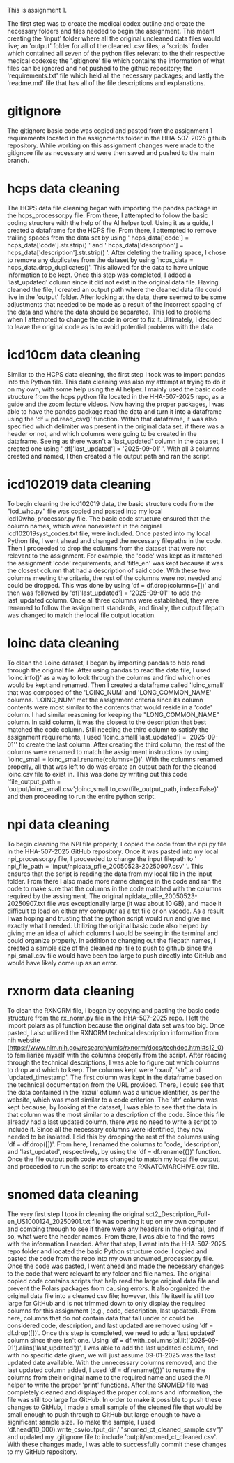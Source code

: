 This is assignment 1. 

The first step was to create the medical codex outline and create the necessary folders and files needed to begin the assignment. This meant creating the 'input' folder where all the original uncleaned data files would live; an 'output' folder for all of the cleaned .csv files; a 'scripts' folder which contained all seven of the python files relevant to the their respective medical codexes; the '.gitignore' file which contains the information of what files can be ignored and not pushed to the github repository; the 'requirements.txt' file which held all the necessary packages; and lastly the 'readme.md' file that has all of the file descriptions and explanations. 

# gitignore
The gitignore basic code was copied and pasted from the assignment 1 requirements located in the assignments folder in the HHA-507-2025 github repository. While working on this assignment changes were made to the gitignore file as necessary and were then saved and pushed to the main branch. 

# hcps data cleaning 
The HCPS data file cleaning began with importing the pandas package in the hcps_processor.py file. From there, I attempted to follow the basic coding structure with the help of the AI helper tool. Using it as a guide, I created a dataframe for the HCPS file. From there, I attempted to remove trailing spaces from the data set by using ' hcps_data['code'] = hcps_data['code'].str.strip() ' and ' hcps_data['description'] = hcps_data['description'].str.strip() '. After deleting the trailing space, I chose to remove any duplicates from the dataset by using 'hcps_data = hcps_data.drop_duplicates()'. This allowed for the data to have unique information to be kept. Once this step was completed, I added a 'last_updated' column since it did not exist in the original data file. Having cleaned the file, I created an output path where the cleaned data file could live in the 'output' folder. After looking at the data, there seemed to be some adjustments that needed to be made as a result of the incorrect spacing of the data and where the data should be separated. This led to problems when I attempted to change the code in order to fix it. Ultimately, I decided to leave the original code as is to avoid potential problems with the data.


# icd10cm data cleaning 
Similar to the HCPS data cleaning, the first step I took was to import pandas into the Python file. This data cleaning was also my attempt at trying to do it on my own, with some help using the AI helper. I mainly used the basic code structure from the hcps python file located in the HHA-507-2025 repo, as a guide and the zoom lecture videos. Now having the proper packages, I was able to have the pandas package read the data and turn it into a dataframe using the 'df = pd.read_csv()' function. Within that dataframe, it was also specified which delimiter was present in the original data set, if there was a header or not, and which columns were going to be created in the dataframe. Seeing as there wasn't a 'last_updated' column in the data set, I created one using ' df['last_updated'] = '2025-09-01' '. With all 3 columns created and named, I then created a file output path and ran the script.


# icd102019 data cleaning 
To begin cleaning the icd102019 data, the basic structure code from the "icd_who.py" file was copied and pasted into my local icd10who_processor.py file. The basic code structure ensured that the column names, which were nonexistent in the original icd102019syst_codes.txt file, were included. Once pasted into my local Python file, I went ahead and changed the necessary filepaths in the code. Then I proceeded to drop the columns from the dataset that were not relevant to the assignment. For example, the 'code' was kept as it matched the assignment 'code' requirements, and 'title_en' was kept because it was the closest column that had a description of said code. With these two columns meeting the criteria, the rest of the columns were not needed and could be dropped. This was done by using 'df = df.drop(columns=[])' and then was followed by 'df['last_updated'] = '2025-09-01'' to add the last_updated column. Once all three columns were established, they were renamed to follow the assignment standards, and finally, the output filepath was changed to match the local file output location.
 

# loinc data cleaning 
To clean the Loinc dataset, I began by importing pandas to help read through the original file. After using pandas to read the data file, I used 'loinc.info()' as a way to look through the columns and find which ones would be kept and renamed. Then I created a dataframe called 'loinc_small' that was composed of the 'LOINC_NUM' and 'LONG_COMMON_NAME' columns. 'LOINC_NUM' met the assignment criteria since its column contents were most similar to the contents that would reside in a 'code' column. I had similar reasoning for keeping the "LONG_COMMON_NAME" column. In said column, it was the closest to the description that best matched the code column. Still needing the third column to satisfy the assignment requirements, I used 'loinc_small['last_updated'] = '2025-09-01'' to create the last column. After creating the third column, the rest of the columns were renamed to match the assignment instructions by using 'loinc_small = loinc_small.rename(columns={})'. With the columns renamed properly, all that was left to do was create an output path for the cleaned loinc.csv file to exist in. This was done by writing out this code
'file_output_path = 'output/loinc_small.csv';loinc_small.to_csv(file_output_path, index=False)' and then proceeding to run the entire python script.


# npi data cleaning 
To begin cleaning the NPI file properly, I copied the code from the npi.py file in the HHA-507-2025 GitHub repository. Once it was pasted into my local npi_processor.py file, I proceeded to change the input filepath to ' npi_file_path = 'input/npidata_pfile_20050523-20250907.csv' '. This ensures that the script is reading the data from my local file in the input folder. From there I also made more name changes in the code and ran the code to make sure that the columns in the code matched with the columns required by the assingment. The original npidata_pfile_20050523-20250907.txt file was exceptionally large (it was about 10 GB), and made it difficult to load on either my computer as a txt file or on vscode. As a result I was hoping and trusting that the python script would run and give me exactly what I needed. Utilizing the original basic code also helped by giving me an idea of which columns I would be seeing in the terminal and could organize properly. In addition to changing out the filepath names, I created a sample size of the cleaned npi file to push to github since the npi_small.csv file would have been too large to push directly into GitHub and would have likely come up as an error. 


# rxnorm data cleaning 
To clean the RXNORM file, I began by copying and pasting the basic code structure from the rx_norm.py file in the HHA-507-2025 repo. I left the import polars as pl function because the original data set was too big. Once pasted, I also utilized the RXNORM technical description information from nih website (https://www.nlm.nih.gov/research/umls/rxnorm/docs/techdoc.html#s12_0) to familiarize myself with the columns properly from the script. After reading through the technical descriptions, I was able to figure out which columns to drop and which to keep. The columns kept were 'rxaui', 'str', and 'updated_timestamp'. The first column was kept in the dataframe based on the technical documentation from the URL provided. There, I could see that the data contained in the 'rxaui' column was a unique identifier, as per the website, which was most similar to a code criterion. The 'str' column was kept because, by looking at the dataset, I was able to see that the data in that column was the most similar to a description of the code. Since this file already had a last updated column, there was no need to write a script to include it. Since all the necessary columns were identified, they now needed to be isolated. I did this by dropping the rest of the columns using 'df = df.drop([])'. From here, I renamed the columns to 'code, 'description’, and 'last_updated', respectively, by using the 'df = df.rename({})' function. Once the file output path code was changed to match my local file output, and proceeded to run the script to create the RXNATOMARCHIVE.csv file.


# snomed data cleaning 
The very first step I took in cleaning the original sct2_Description_Full-en_US1000124_20250901.txt file was opening it up on my own computer and combing through to see if there were any headers in the original, and if so, what were the header names. From there, I was able to find the rows with the information I needed. After that step, I went into the HHA-507-2025 repo folder and located the basic Python structure code. I copied and pasted the code from the repo into my own snowmed_processor.py file. Once the code was pasted, I went ahead and made the necessary changes to the code that were relevant to my folder and file names. The original copied code contains scripts that help read the large original data file and prevent the Polars packages from causing errors. It also organized the original data file into a cleaned csv file; however, this file itself is still too large for GitHub and is not trimmed down to only display the required columns for this assignment (e.g., code, description, last updated). From here, columns that do not contain data that fall under or could be considered code, description, and last updated are removed using 'df = df.drop([])'. Once this step is completed, we need to add a 'last updated' column since there isn't one. Using 'df = df.with_columns(pl.lit('2025-09-01').alias('last_updated'))', I was able to add the last updated column, and with no specific date given, we will just assume 09-01-2025 was the last updated date available. With the unnecessary columns removed, and the last updated column added, I used 'df = df.rename({})' to rename the columns from their original name to the required name and used the AI helper to write the proper 'print' functions. After the SNOMED file was completely cleaned and displayed the proper columns and information, the file was still too large for GitHub. In order to make it possible to push these changes to GitHub, I made a small sample of the cleaned file that would be small enough to push through to GitHub but large enough to have a significant sample size. To make the sample, I used 'df.head(10_000).write_csv(output_dir / "snomed_ct_cleaned_sample.csv")' and updated my .gitignore file to include 'outpit/snomed_ct_cleaned.csv'. With these changes made, I was able to successfully commit these changes to my GitHub repository. 